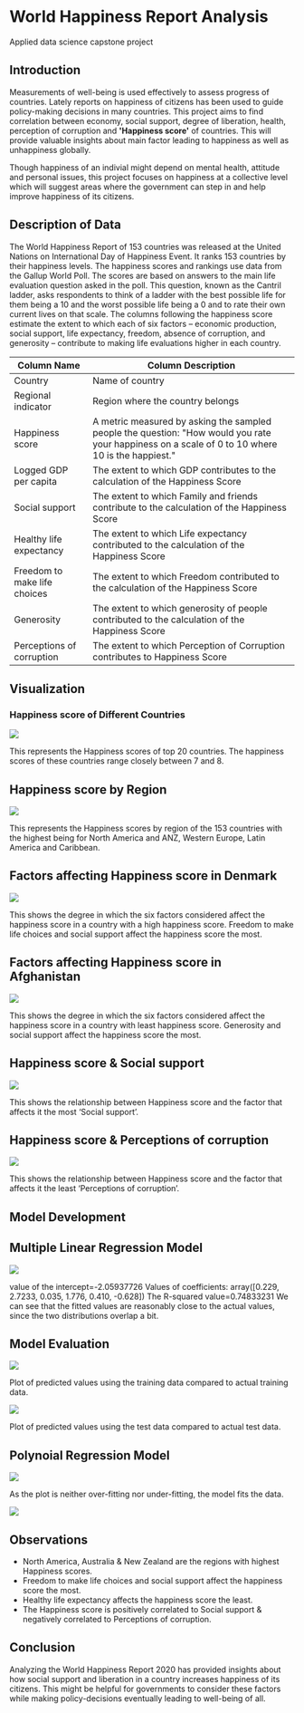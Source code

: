 # World Happiness Report Analysis

Applied data science capstone project

## Introduction

Measurements of well-being is used effectively to assess progress of countries. Lately reports on happiness of citizens has been used to guide policy-making decisions in many countries. This project aims to find correlation between economy, social support, degree of liberation, health, perception of corruption and **'Happiness score'** of countries. This will provide valuable insights about main factor leading to happiness as well as unhappiness globally. 

Though happiness of an indivial might depend on mental health, attitude and personal issues, this project focuses on happiness at a collective level which will suggest areas where the government can step in and help improve happiness of its citizens.

## Description of Data

The World Happiness Report of 153 countries was released at the United Nations on International Day of Happiness Event. It ranks 153 countries by their happiness levels. The happiness scores and rankings use data from the Gallup World Poll. The scores are based on answers to the main life evaluation question asked in the poll. This question, known as the Cantril ladder, asks respondents to think of a ladder with the best possible life for them being a 10 and the worst possible life being a 0 and to rate their own current lives on that scale. The columns following the happiness score estimate the extent to which each of six factors – economic production, social support, life expectancy, freedom, absence of corruption, and generosity – contribute to making life evaluations higher in each country.

<table>
  <thead>
    <tr>
      <th>Column Name</th>
      <th>Column Description</th>
    </tr>
  </thead>
  <tbody>
    <tr>
      <td>Country</td>
      <td>Name of country</td>
    </tr>
    <tr>
      <td>Regional indicator</td>
      <td>Region where the country belongs</td>
    </tr>
    <tr>
      <td>Happiness score</td>
      <td>A metric measured by asking the sampled people the question: "How would you rate your happiness on a scale of 0 to 10 where 10 is the happiest."</td>
    </tr>
    <tr>
      <td>Logged GDP per capita</td>
      <td>The extent to which GDP contributes to the calculation of the Happiness Score</td>
    </tr>
    <tr>
      <td>Social support</td>
      <td>The extent to which Family and friends contribute to the calculation of the Happiness Score</td>
    </tr>
    <tr>
      <td>Healthy life expectancy</td>
      <td>The extent to which Life expectancy contributed to the calculation of the Happiness Score</td>
    </tr>
    <tr>
      <td>Freedom to make life choices</td>
      <td>The extent to which Freedom contributed to the calculation of the Happiness Score</td>
    </tr>
    <tr>
      <td>Generosity</td>
      <td>The extent to which generosity of people contributed to the calculation of the Happiness Score</td>
    </tr>
     <tr>
      <td>Perceptions of corruption</td>
      <td>The extent to which Perception of Corruption contributes to Happiness Score</td>
    </tr>
  </tbody>
  </table>
  
  ## Visualization
  
  ### Happiness score of Different Countries
  
  ![](https://github.com/Ai-syss/Capstone/blob/master/img/HappinessScore20countries.PNG)
  
  This represents the Happiness scores of top 20 countries. The happiness scores of these countries range closely between 7 and 8.
  
## Happiness score by Region

![](https://github.com/Ai-syss/Capstone/blob/master/img/Happinessbyregion.PNG)

This represents the Happiness scores by region of the 153 countries with the highest being for North America and ANZ, Western Europe, Latin America and Caribbean.

## Factors affecting Happiness score in Denmark

![](https://github.com/Ai-syss/Capstone/blob/master/img/denmark.PNG)

This shows the degree in which the six factors considered affect the happiness score in a country with a high happiness score. Freedom to make life choices and social support affect the happiness score the most.

## Factors affecting Happiness score in Afghanistan

![](https://github.com/Ai-syss/Capstone/blob/master/img/Afganisthan.PNG)

This shows the degree in which the six factors considered affect the happiness score in a country with least happiness score. Generosity and social support affect the happiness score the most.

## Happiness score & Social support

![](https://github.com/Ai-syss/Capstone/blob/master/img/RegressionPlot(Social_supportVsHappinessScore).PNG)

This shows the relationship between Happiness score and the factor that affects it the most ‘Social support’.

## Happiness score & Perceptions of corruption

![](https://github.com/Ai-syss/Capstone/blob/master/img/HapscreVsCorruption.PNG)

This shows the relationship between Happiness score and the factor that affects it the least ‘Perceptions of corruption’.

## Model Development

## Multiple Linear Regression Model

![](https://github.com/Ai-syss/Capstone/blob/master/img/ModelDevelopment.PNG)

value of the intercept=-2.05937726
Values of coefficients: array([0.229, 2.7233, 0.035, 1.776, 0.410, -0.628])
The R-squared value=0.74833231
We can see that the fitted values are reasonably close to the actual values, since the two distributions overlap a bit.

## Model Evaluation

![](https://github.com/Ai-syss/Capstone/blob/master/img/Modeleval1.PNG)

Plot of predicted values using the training data compared to actual training data.

![](https://github.com/Ai-syss/Capstone/blob/master/img/Modeleval2.PNG)

Plot of predicted values using the test data compared to actual test data.

## Polynoial Regression Model

![](https://github.com/Ai-syss/Capstone/blob/master/img/Modeval3.PNG)

As the plot is neither over-fitting nor under-fitting, the model fits the data.

![](https://github.com/Ai-syss/Capstone/blob/master/img/r%5E2.PNG)

## Observations

* North America, Australia & New Zealand are the regions with highest Happiness scores.
* Freedom to make life choices and social support affect the happiness score the most.
* Healthy life expectancy affects the happiness score the least.
* The Happiness score is positively correlated to Social support & negatively correlated to Perceptions of corruption.  

## Conclusion

Analyzing the World Happiness Report 2020 has provided insights about how social support and liberation in a country increases happiness of its citizens. This might be helpful for governments to consider these factors while making policy-decisions eventually leading to well-being of all.







  
  
